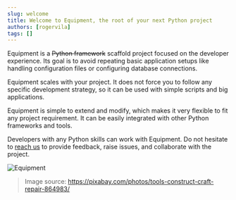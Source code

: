 ```yaml
---
slug: welcome
title: Welcome to Equipment, the root of your next Python project
authors: [rogervila]
tags: []
---
```


Equipment is a ~~Python framework~~ scaffold project focused on the developer experience. Its goal is to avoid repeating basic application setups like handling configuration files or configuring database connections.

Equipment scales with your project. It does not force you to follow any specific development strategy, so it can be used with simple scripts and big applications.

Equipment is simple to extend and modify, which makes it very flexible to fit any project requirement. It can be easily integrated with other Python frameworks and tools.

Developers with any Python skills can work with Equipment. Do not hesitate to [reach us](https://github.com/rogervila/equipment/discussions) to provide feedback, raise issues, and collaborate with the project.

![Equipment](https://res.cloudinary.com/protagonist/image/upload/f_auto,dpr_auto/equipment-background)

> Image source: https://pixabay.com/photos/tools-construct-craft-repair-864983/
